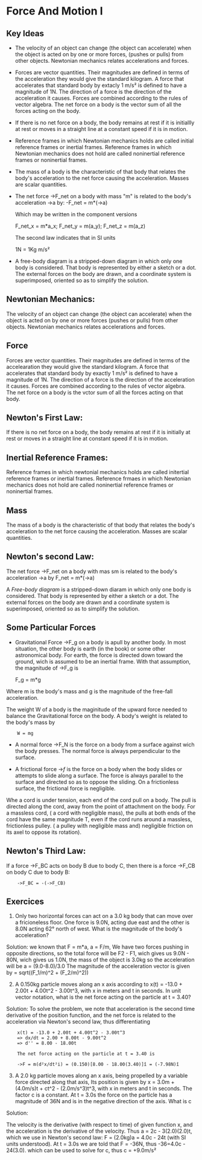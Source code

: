 # Force And Motion I

## Key Ideas

- The velocity of an object can change (the object can accelerate) when the object
is acted on by one or more forces, (pushes or pulls) from other objects. Newtonian
mechanics relates accelerations and forces.

- Forces are vector quantities. Their magnitudes are defined in terms of the acceleration
they would give the standard kilogram. A force that accelerates that standard body by
extacly 1 m/s² is defined to have a magnitude of 1N. The direction of a force is the
direction of the acceleration it causes. Forces are combined according to the rules of
vector algebra. The net force on a body is the vector sum of all the forces acting on the
body.

- If there is no net force on a body, the body remains at rest if it is initiallly at rest
or moves in a straight line at a constant speed if it is in motion.

- Reference frames in which Newtonian mechanics holds are called initial reference frames
or inertial frames. Reference frames in which Newtonian mechanics does not hold are
called noninertial reference frames or noninertial frames.

- The mass of a body is the characteristic of that body that relates the body's acceleration
to the net force causing the acceleration. Masses are scalar quantities.

- The net force ->F_net on a body with mass "m" is related to the body's acceleration ->a
by:
      -F_net = m*(->a)

    Which may be written in the component versions

    F_net_x = m*a_x; F_net_y = m(a_y); F_net_z = m(a_z)

    The second law indicates that in SI units

    1N = 1Kg m/s²

- A free-body diagram is a stripped-down diagram in which only one body is considered.
That body is represented by either a sketch or a dot. The external forces on the body
are drawn, and a coordinate system is superimposed, oriented so as to simplify the solution.


## Newtonian Mechanics:

The velocity of an object can change (the object can accelerate) when the object is acted
on by one or more forces (pushes or pulls) from other objects. Newtonian mechanics
relates accelerations and forces.

## Force

Forces are vector quantities. Their magnitudes are defined in terms of the accelearation
they would give the standard kilogram. A force that accelerates that standard body by
exactly 1 m/s² is defined to have a magnitude of 1N. The direction of a force is
the direction of the acceleration it causes. Forces are combined according to the rules
of vector algebra. The net force on a body is the vctor sum of all the forces acting on that body.

## Newton's First Law:

If there is no net force on a body, the body remains at rest if it is initially at rest or
moves in a straight line at constant speed if it is in motion.

## Inertial Reference Frames:

Reference frames in which newtonial mechanics holds are called
initertial reference frames or inertial frames. Reference frmaes in which Newtonian
mechanics does not hold are called noninertial reference frames or noninertial frames.

## Mass

The mass of a body is the characteristic of that body that relates the body's acceleration
to the net force causing the acceleration. Masses are scalar quantities.

## Newton's second Law:

The net force ->F_net on a body with mas sm is related to the body's acceleration ->a
by
    F_net = m*(->a)


A *Free-body diagram* is a stripped-down diaram in which only one body is considered.
That body is represented by either a sketch or a dot. The external forces on the body
are drawn and a coordinate system is superimposed, oriented so as to simplify the solution.

## Some Particular Forces

- Gravitational Force ->F_g on a body is apull by another body. In most situation,
the other body is earth (in the book) or some other astronomical body. For earth,
the force is directed down toward the ground, wich is assumed to be an inertial frame.
With that assumption, the magnitude of ->F_g is

    F_g = m*g

Where m is the body's mass and g is the magnitude of the free-fall acceleration.

The weight W of a body is the maginitude of the upward force needed to balance the Gravitational
force on the body. A body's weight is related to the body's mass by

        W = mg

- A normal force ->F_N is the force on a body from a surface against wich the body presses.
The normal force is always perpendicular to the surface.

- A frictional force ->*f* is the force on a body  when the body slides or attempts to slide
along a surface. The force is always parallel to the surface and directed so as to oppose
the sliding. On a frictionless surface, the frictional force is negligible.

Whe a cord is under tension, each end of the cord pull on a body. The pull is directed along the cord, away from the point of attachment on the body. For a massless cord, ( a cord with
  negligible mass), the pulls at both ends of the cord have the same magnitude T, even if
  the cord runs around a massless, frictionless pulley. ( a pulley with negligible mass and)
  negligible friction on its axel to oppose its rotation).

## Newton's Third Law:

If a force ->F_BC acts on body B due to body C, then there is a force ->F_CB on body C due
to body B:

        ->F_BC = -(->F_CB)


## Exercices

1. Only two horizontal forces can act on a 3.0 kg body that can move over
  a fricioneless floor. One force is 9.0N, acting due east and the other is
  8.0N acting 62° north of west. What is the magnitude of the body's acceleration?

  Solution: we known that F = m*a, a = F/m, 
  We have two forces pushing in opposite directions, so the total force will 
  be F2 - F1, wich gives us 9.0N - 80N, wich gives us 1.0N, the mass of the object
  is 3.0kg so the acceleration will be 
      a = (9.0-8.0)/3.0 
  The magnitude of the acceleration vector is given by = sqrt((F_1/m)^2 + (F_2/m)^2))


2. A 0.150kg particle moves along an x axis according to x(t) = -13.0 + 2.00t + 4.00t^2 - 3.00t^3, with x in meters and t in seconds. In unit vector notation, what is the net force acting on the particle at t = 3.40?

  Solution: 
    To solve the problem, we note that acceleration is the second time derivative
    of the position function, and the net force is related to the acceleration via 
    Newton's second law, thus differentiating

        x(t) = -13.0 + 2.00t + 4.00t^2 - 3.00t^3 
        => dx/dt = 2.00 + 8.00t - 9.00t^2
        => d'' = 8.00 - 18.00t

        The net force acting on the particle at t = 3.40 is

        ->F = m(d²x/dt²i) = (0.150)[8.00 - 18.00(3.40)]î = (-7.98N)î


3. A 2.0 kg particle moves along an x axis, being propelled by a variable force directed along that axis, Its position is given by x = 3.0m + (4.0m/s)t + ct^2 - (2.0m/s^3)t^3, with 
  x in meters and t in seconds. The factor c is a constant. At t = 3.0s the force on the 
  particle has a magnitude of 36N and is in the negative direction of the axis. What is c

  Solution:

  The velocity is the derivative (with respect to time) of given function x, and the acceleration is the derivative of the velocity. Thus a = 2c - 3(2.0)(2.0)t, which we
  use in Newton's second law: F = (2.0kg)a = 4.0c - 24t (with SI units understood).
  At t = 3.0s we are told that F = -36N, thus -36=4.0c - 24(3.0). which can be used to 
  solve for c, thus c = +9.0m/s²